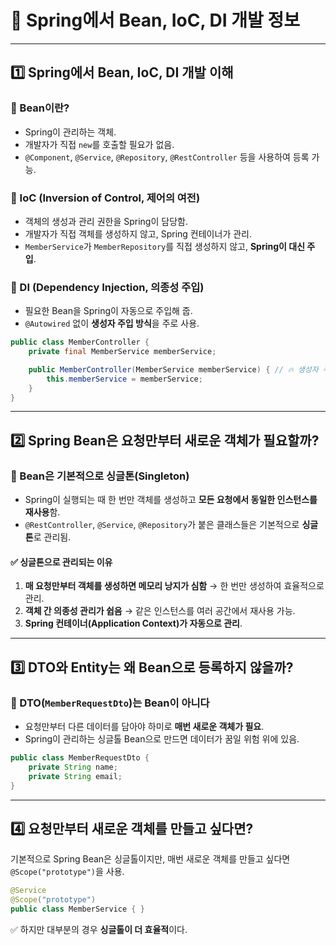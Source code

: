 # 📌 Spring에서 Bean, IoC, DI 개발 정보

---

## 1️⃣ Spring에서 Bean, IoC, DI 개발 이해

### 🔹 Bean이란?
- Spring이 관리하는 객체.
- 개발자가 직접 `new`를 호출할 필요가 없음.
- `@Component`, `@Service`, `@Repository`, `@RestController` 등을 사용하여 등록 가능.

### 🔹 IoC (Inversion of Control, 제어의 여전)
- 객체의 생성과 관리 권한을 Spring이 담당함.
- 개발자가 직접 객체를 생성하지 않고, Spring 컨테이너가 관리.
- `MemberService`가 `MemberRepository`를 직접 생성하지 않고, **Spring이 대신 주입**.

### 🔹 DI (Dependency Injection, 의종성 주입)
- 필요한 Bean을 Spring이 자동으로 주입해 줍.
- `@Autowired` 없이 **생성자 주입 방식**을 주로 사용.

```java
public class MemberController {
    private final MemberService memberService;

    public MemberController(MemberService memberService) { // 🔥 생성자 주입
        this.memberService = memberService;
    }
}
```

---

## 2️⃣ Spring Bean은 요청만부터 새로운 객체가 필요할까?

### 🔹 Bean은 기본적으로 싱글톤(Singleton)
- Spring이 실행되는 때 한 번만 객체를 생성하고 **모든 요청에서 동일한 인스턴스를 재사용**함.
- `@RestController`, `@Service`, `@Repository`가 붙은 클래스들은 기본적으로 **싱글톤**로 관리됨.

#### ✅ 싱글톤으로 관리되는 이유
1. **매 요청만부터 객체를 생성하면 메모리 낭지가 심함** → 한 번만 생성하여 효율적으로 관리.
2. **객체 간 의종성 관리가 쉽음** → 같은 인스턴스를 여러 공간에서 재사용 가능.
3. **Spring 컨테이너(Application Context)가 자동으로 관리**.

---

## 3️⃣ DTO와 Entity는 왜 Bean으로 등록하지 않을까?

### 🔹 DTO(`MemberRequestDto`)는 Bean이 아니다
- 요청만부터 다른 데이터를 담아야 하미로 **매번 새로운 객체가 필요**.
- Spring이 관리하는 싱글톨 Bean으로 만드면 데이터가 꿈일 위험 위에 있음.

```java
public class MemberRequestDto {
    private String name;
    private String email;
}
```

---

## 4️⃣ 요청만부터 새로운 객체를 만들고 싶다면?
기본적으로 Spring Bean은 싱글톨이지만, 매번 새로운 객체를 만들고 싶다면 `@Scope("prototype")`을 사용.

```java
@Service
@Scope("prototype")
public class MemberService { }
```

✅ 하지만 대부분의 경우 **싱글톨이 더 효율적**이다.

